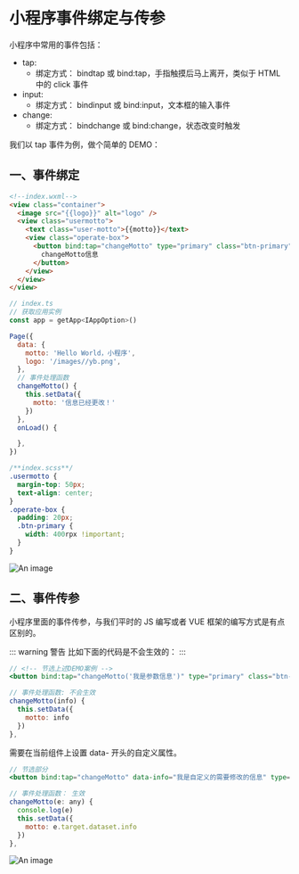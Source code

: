 # 小程序事件绑定与传参

小程序中常用的事件包括：

- tap:
  - 绑定方式： bindtap 或 bind:tap，手指触摸后马上离开，类似于 HTML 中的 click 事件
- input:
  - 绑定方式： bindinput 或 bind:input，文本框的输入事件
- change:
  - 绑定方式： bindchange 或 bind:change，状态改变时触发

我们以 tap 事件为例，做个简单的 DEMO：

## 一、事件绑定

```html
<!--index.wxml-->
<view class="container">
  <image src="{{logo}}" alt="logo" />
  <view class="usermotto">
    <text class="user-motto">{{motto}}</text>
    <view class="operate-box">
      <button bind:tap="changeMotto" type="primary" class="btn-primary">
        changeMotto信息
      </button>
    </view>
  </view>
</view>
```

```js
// index.ts
// 获取应用实例
const app = getApp<IAppOption>()

Page({
  data: {
    motto: 'Hello World，小程序',
    logo: '/images//yb.png',
  },
  // 事件处理函数
  changeMotto() {
    this.setData({
      motto: '信息已经更改！'
    })
  },
  onLoad() {

  },
})
```

```scss
/**index.scss**/
.usermotto {
  margin-top: 50px;
  text-align: center;
}
.operate-box {
  padding: 20px;
  .btn-primary {
    width: 400rpx !important;
  }
}
```

![An image](/images/mp/mp_event.png)

## 二、事件传参

小程序里面的事件传参，与我们平时的 JS 编写或者 VUE 框架的编写方式是有点区别的。

::: warning 警告
比如下面的代码是不会生效的：
:::

```jsx
// <!-- 节选上述DEMO案例 -->
<button bind:tap="changeMotto('我是参数信息')" type="primary" class="btn-primary">changeMotto信息</button>

// 事件处理函数: 不会生效
changeMotto(info) {
  this.setData({
    motto: info
  })
},
```

需要在当前组件上设置 data- 开头的自定义属性。

```jsx
// 节选部分
<button bind:tap="changeMotto" data-info="我是自定义的需要修改的信息" type="primary" class="btn-primary">changeMotto信息</button>

// 事件处理函数： 生效
changeMotto(e: any) {
  console.log(e)
  this.setData({
    motto: e.target.dataset.info
  })
},
```

![An image](/images/mp/mp_event2.png)
